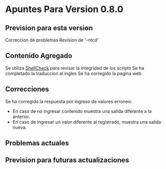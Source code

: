 # Apuntes Para Version 0.8.0

## Prevision para esta version
Correccion de problemas
Revision de '-ntcd'

## Contenido Agregado

Se utiliza [ShellCheck](https://github.com/koalaman/shellcheck) para revisar la integridad de los scripts
Se ha completado la traduccion al ingles
Se ha corregido la pagina web

## Correcciones

Se ha corregido la respuesta por ingreso de valores erroneo:
- En caso de no ingresar contenido muestra una salida diferente a la anterior.
- En caso de ingresar un valor diferente al registrado, muestra una salida nueva.

## Problemas actuales

## Prevision para futuras actualizaciones